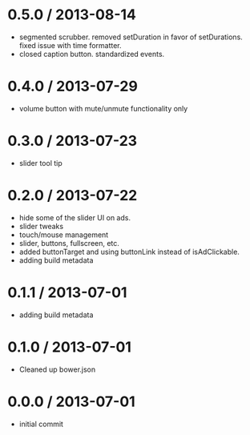 
0.5.0 / 2013-08-14 
==================

  * segmented scrubber. removed setDuration in favor of setDurations. fixed issue with time formatter.
  * closed caption button. standardized events. 
 
0.4.0 / 2013-07-29 
==================

  * volume button with mute/unmute functionality only

0.3.0 / 2013-07-23 
==================

  * slider tool tip

0.2.0 / 2013-07-22 
==================

  * hide some of the slider UI on ads.
  * slider tweaks
  * touch/mouse management
  * slider, buttons, fullscreen, etc.
  * added buttonTarget and using buttonLink instead of isAdClickable.
  * adding build metadata

0.1.1 / 2013-07-01 
==================

  * adding build metadata

0.1.0 / 2013-07-01 
==================

  * Cleaned up bower.json

0.0.0 / 2013-07-01 
==================

  * initial commit

